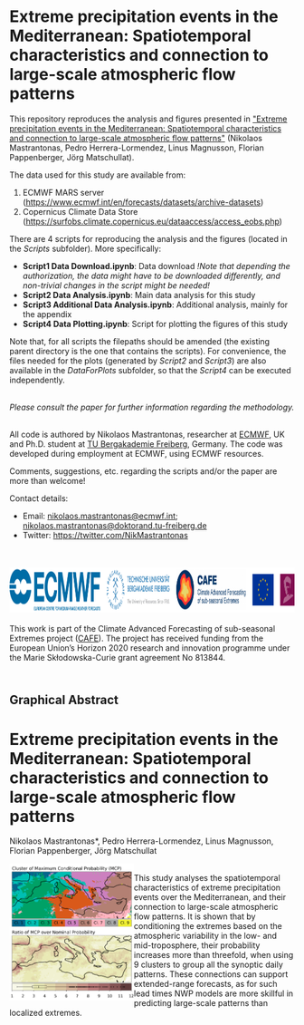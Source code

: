 # Extreme precipitation events in the Mediterranean: Spatiotemporal characteristics and connection to large-scale atmospheric flow patterns

This repository reproduces the analysis and figures presented in ["Extreme precipitation events in the Mediterranean: Spatiotemporal characteristics and connection to large-scale atmospheric flow patterns"](https://doi.org/10.1002/joc.6985) (Nikolaos Mastrantonas, Pedro Herrera-Lormendez, Linus Magnusson, Florian Pappenberger, Jörg Matschullat).

The data used for this study are available from:
1. ECMWF MARS server (https://www.ecmwf.int/en/forecasts/datasets/archive-datasets)
2. Copernicus Climate Data Store (https://surfobs.climate.copernicus.eu/dataaccess/access_eobs.php)

There are 4 scripts for reproducing the analysis and the figures (located in the *Scripts* subfolder). More specifically:
- **Script1 Data Download.ipynb**: Data download *!Note that depending the authorization, the data might have to be downloaded differently, and non-trivial changes in the script might be needed!*
- **Script2 Data Analysis.ipynb**: Main data analysis for this study 
- **Script3 Additional Data Analysis.ipynb**: Additional analysis, mainly for the appendix
- **Script4 Data Plotting.ipynb**: Script for plotting the figures of this study

Note that, for all scripts the filepaths should be amended (the existing parent directory is the one that contains the scripts). For convenience, the files needed for the plots (generated by *Script2* and *Script3*) are also available in the *DataForPlots* subfolder, so that the *Script4* can be executed independently.

<br/>*Please consult the paper for further information regarding the methodology.*<br/><br/>

All code is authored by Nikolaos Mastrantonas, researcher at [ECMWF](https://www.ecmwf.int/), UK and Ph.D. student at [TU Bergakademie Freiberg](https://tu-freiberg.de/), Germany. The code was developed during employment at ECMWF, using ECMWF resources.

Comments, suggestions, etc. regarding the scripts and/or the paper are more than welcome!

Contact details:
- Email: nikolaos.mastrantonas@ecmwf.int; nikolaos.mastrantonas@doktorand.tu-freiberg.de
- Twitter: https://twitter.com/NikMastrantonas

<br/><br/>
<img src="Logos.png" height=80>
<br/><br/>This work is part of the Climate Advanced Forecasting of sub-seasonal Extremes project ([CAFE](http://www.cafes2se-itn.eu/)). The project has received funding from the European Union’s Horizon 2020 research and innovation programme under the Marie Skłodowska-Curie grant agreement No 813844.

## <br/>Graphical Abstract 
# Extreme precipitation events in the Mediterranean: Spatiotemporal characteristics and connection to large-scale atmospheric flow patterns
Nikolaos Mastrantonas*, Pedro Herrera-Lormendez, Linus Magnusson, Florian Pappenberger, Jörg Matschullat

<img src="GraphicalAbstract.png" width=220 align="left">
<br/>
This study analyses the spatiotemporal characteristics of extreme precipitation events over the Mediterranean, and their connection to large-scale atmospheric flow patterns. It is shown that by conditioning the extremes based on the atmospheric variability in the low- and mid-troposphere, their probability increases more than threefold, when using 9 clusters to group all the synoptic daily patterns. These connections can support extended-range forecasts, as for such lead times NWP models are more skillful in predicting large-scale patterns than localized extremes.
